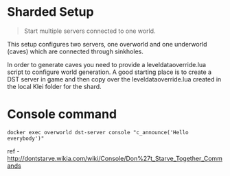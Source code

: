 # Sharded Setup
> Start multiple servers connected to one world.

This setup configures two servers, one overworld and one
underworld (caves) which are connected through sinkholes.

In order to generate caves you need to provide a
leveldataoverride.lua script to configure world generation.
A good starting place is to create a DST server in game and
then copy over the leveldataoverride.lua created in the
local Klei folder for the shard.

# Console command
```
docker exec overworld dst-server console "c_announce('Hello everybody')"
```

ref - http://dontstarve.wikia.com/wiki/Console/Don%27t_Starve_Together_Commands
